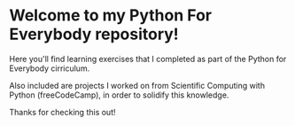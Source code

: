 # Welcome to my Python For Everybody repository!

Here you'll find learning exercises that I completed as part of the Python for Everybody cirriculum.

Also included are projects I worked on from Scientific Computing with Python (freeCodeCamp), in order to solidify this knowledge.

Thanks for checking this out!
